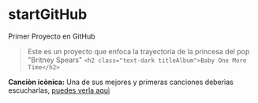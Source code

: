 # startGitHub

Primer Proyecto en GitHub

> Este es un proyecto que enfoca la trayectoria de la princesa del pop "Britney Spears"
> `<h2 class="text-dark titleAlbum">Baby One More Time</h2>`

**Canciòn icònica:**
Una de sus mejores y primeras canciones deberìas escucharlas, [puedes verla aquì](https://www.youtube.com/watch?v=C-u5WLJ9Yk4 "puedes verla aquì")
